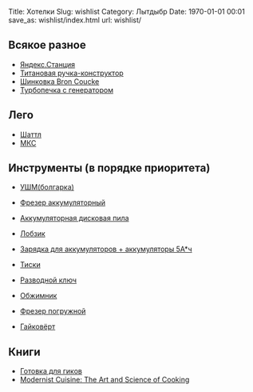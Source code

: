 Title: Хотелки
Slug: wishlist
Category: Лытдыбр
Date: 1970-01-01 00:01
save_as: wishlist/index.html
url: wishlist/
 
## Всякое разное

* [Яндекс.Станция](https://market.yandex.ru/product--umnaia-kolonka-yandex-stantsiia-maks/761839003)
* [Титановая ручка-конструктор](https://bigidesign.com/collections/pens/products/ti-ultra-pen)
* [Шинковка Bron Coucke](https://www.amazon.co.uk/dp/B0001BMZ38)
* [Турбопечка с генератором](https://www.ozon.ru/product/pohodnaya-pech-elektrogenerator-biolite-campstove-2-261413759/)

## Лего
* [Шаттл](https://www.lego.com/en-us/product/nasa-space-shuttle-discovery-10283)
* [МКС](https://www.lego.com/en-us/product/international-space-station-21321)

## Инструменты (в порядке приоритета)
* [УШМ(болгарка)](https://spb.vseinstrumenti.ru/instrument/akkumulyatornyj/shlifmashiny/bolgarki-ushm/makita/ugl-dga511z/)
* [Фрезер аккумуляторный](https://spb.vseinstrumenti.ru/instrument/akkumulyatornyj/frezery/makita/drt50zjx2/)
* [Аккумуляторная дисковая пила](https://spb.vseinstrumenti.ru/instrument/akkumulyatornyj/pily/diskovye/makita/akkumulyatornaya-diskovaya-pila-makita-dhs680z/)
* [Лобзик](https://spb.vseinstrumenti.ru/instrument/akkumulyatornyj/lobziki/makita/akkumulyatornyj_lobzik_makita_djv180z/)
* [Зарядка для аккумуляторов + аккумуляторы 5А*ч](https://spb.vseinstrumenti.ru/instrument/akkumulyatornyj/akkumulyatory/makita/199591-7-195473/)

* [Тиски](https://spb.vseinstrumenti.ru/stanki/tiski/slesarnye/wilton/masterskaya-ws5-wi63301/)
* [Разводной ключ](https://spb.vseinstrumenti.ru/ruchnoy_instrument/klyuchi/razvodnye/jonnesway/razvodnoy_klyuch_jonnesway_w27as6/)
* [Обжимник](https://spb.vseinstrumenti.ru/catalog/ruchnoy-instrument/elektromontazhnyj/ruchnye-press-kleschi/knipex/knipex-obzhimnik-ruchnoy-sht-kn-975110-product/)

* [Фрезер погружной](https://makita.vseinstrumenti.ru/instrument/frezery/universalnye/rp_1110_c/otzyvy/)
* [Гайковёрт](https://spb.vseinstrumenti.ru/instrument/gajkoverty/akkumulyatornye/makita/dtw285rfjx/)


## Книги

* [Готовка для гиков](http://www.amazon.com/Cooking-Geeks-Science-Great-Hacks/dp/0596805888/)
* [Modernist Cuisine: The Art and Science of Cooking](http://www.amazon.com/Modernist-Cuisine-The-Science-Cooking/dp/0982761007)
